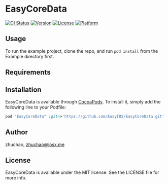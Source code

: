 # EasyCoreData

[![CI Status](http://img.shields.io/travis/zhuchao/EasyCoreData.svg?style=flat)](https://travis-ci.org/zhuchao/EasyCoreData)
[![Version](https://img.shields.io/cocoapods/v/EasyCoreData.svg?style=flat)](http://cocoapods.org/pods/EasyCoreData)
[![License](https://img.shields.io/cocoapods/l/EasyCoreData.svg?style=flat)](http://cocoapods.org/pods/EasyCoreData)
[![Platform](https://img.shields.io/cocoapods/p/EasyCoreData.svg?style=flat)](http://cocoapods.org/pods/EasyCoreData)

## Usage

To run the example project, clone the repo, and run `pod install` from the Example directory first.

## Requirements

## Installation

EasyCoreData is available through [CocoaPods](http://cocoapods.org). To install
it, simply add the following line to your Podfile:

```ruby
pod "EasyCoreData" :git=>'https://github.com/EasyIOS/EasyCoreData.git'
```

## Author

zhuchao, zhuchao@iosx.me

## License

EasyCoreData is available under the MIT license. See the LICENSE file for more info.
